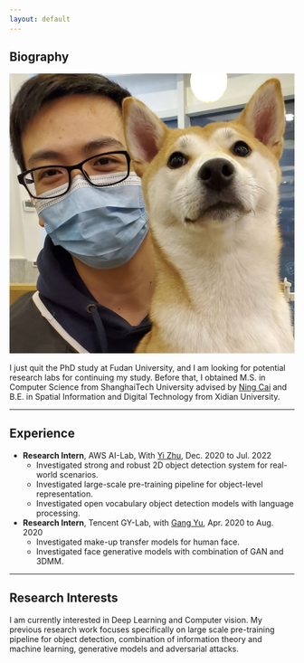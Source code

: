 ```yaml
---
layout: default
---
```


## Biography

<img class="profile-picture" src="./resources/my_pic.jpg">

I just quit the PhD study at Fudan University, and I am looking for potential research labs for continuing my study. 
Before that, I obtained M.S. in Computer Science from ShanghaiTech University advised by [Ning Cai](https://sist.shanghaitech.edu.cn/sist_en/2020/0814/c7582a54749/page.htm) and B.E. in Spatial Information and Digital Technology from Xidian University.

---

## Experience
* **Research Intern**, AWS AI-Lab, With [Yi Zhu](https://bryanyzhu.github.io/), Dec. 2020 to Jul. 2022
    - Investigated strong and robust 2D object detection system for real-world scenarios.
    - Investigated large-scale pre-training pipeline for object-level representation.
    - Investigated open vocabulary object detection models with language processing.
* **Research Intern**, Tencent GY-Lab, with [Gang Yu](https://www.skicyyu.org/), Apr. 2020 to Aug. 2020
    - Investigated make-up transfer models for human face.
    - Investigated face generative models with combination of GAN and 3DMM.

---

## Research Interests

I am currently interested in Deep Learning and Computer vision. My previous research work focuses specifically on large scale pre-training pipeline for object detection, combination of information theory and machine learning, generative models and adversarial attacks.

